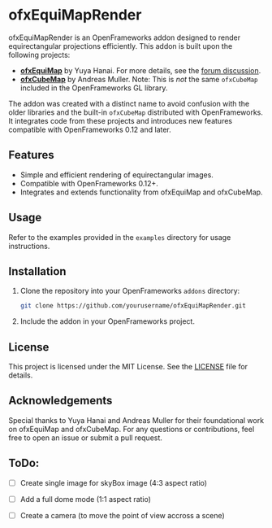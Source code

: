 # ofxEquiMapRender

ofxEquiMapRender is an OpenFrameworks addon designed to render equirectangular projections efficiently. This addon is built upon the following projects:

* **[ofxEquiMap](https://github.com/hanasaan/ofxEquiMap)** by Yuya Hanai. For more details, see the [forum discussion](http://forum.openframeworks.cc/t/equirectangular-projection-shader/19937).
* **[ofxCubeMap](https://github.com/andreasmuller/ofxCubeMap)** by Andreas Muller. Note: This is *not* the same `ofxCubeMap` included in the OpenFrameworks GL library.

The addon was created with a distinct name to avoid confusion with the older libraries and the built-in `ofxCubeMap` distributed with OpenFrameworks. It integrates code from these projects and introduces new features compatible with OpenFrameworks 0.12 and later.

## Features

- Simple and efficient rendering of equirectangular images.
- Compatible with OpenFrameworks 0.12+.
- Integrates and extends functionality from ofxEquiMap and ofxCubeMap.

## Usage

Refer to the examples provided in the `examples` directory for usage instructions.

## Installation

1. Clone the repository into your OpenFrameworks `addons` directory:
    ```sh
    git clone https://github.com/yourusername/ofxEquiMapRender.git
    ```
2. Include the addon in your OpenFrameworks project.

## License

This project is licensed under the MIT License. See the [LICENSE](LICENSE) file for details.

## Acknowledgements

Special thanks to Yuya Hanai and Andreas Muller for their foundational work on ofxEquiMap and ofxCubeMap.
For any questions or contributions, feel free to open an issue or submit a pull request.

## ToDo: 
- [ ] Create single image for skyBox image (4:3 aspect ratio)
- [ ] Add a full dome mode (1:1 aspect ratio)
- [ ] Create a camera (to move the point of view accross a scene)

